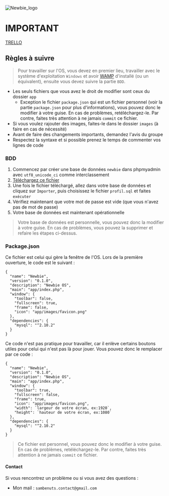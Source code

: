 ![Newbie_logo](http://img11.hostingpics.net/pics/941980logotransparent.png)

# IMPORTANT
[TRELLO](https://trello.com/b/g2MpFDzA)

## Règles à suivre
> Pour travailler sur l'OS, vous devez en premier lieu, travailler avec le système d'exploitation `Windows` et avoir [WAMP](http://www.wampserver.com/) d'installé (ou un équivalent), ensuite vous devez suivre la partie `BDD`.

- Les seuls fichiers que vous avez le droit de modifier sont ceux du dossier `app`
  - Exception le fichier `package.json` qui est un fichier personnel (voir la partie `package.json` pour plus d'informations), vous pouvez donc le modifier à votre guise. En cas de problèmes, retéléchargez-le. Par contre, faites très attention à ne jamais `commit` ce fichier.
- Si vous voulez rajouter des images, faites-le dans le dossier `images` (à faire en cas de nécessité)
- Avant de faire des changements importants, demandez l'avis du groupe
- Respectez la syntaxe et si possible prenez le temps de commenter vos lignes de code

### BDD
1. Commencez par créer une base de données `newbie` dans phpmyadmin avec `utf8_unicode_ci` comme interclassement
2. [Téléchargez ce fichier](https://drive.google.com/open?id=0B9r0GJvYkipNa0tKSy1sRzNWUHM)
3. Une fois le fichier téléchargé, allez dans votre base de données et cliquez sur `Importer`, puis choisissez le fichier `profil.sql` et faites `exécuter`
4. Vérifiez maintenant que votre mot de passe est vide (que vous n'avez pas de mot de passe)
5. Votre base de données est maintenant opérationnelle

> Votre base de données est personnelle, vous pouvez donc la modifier à votre guise. En cas de problèmes, vous pouvez la supprimer et refaire les étapes ci-dessus.

### Package.json
Ce fichier est celui qui gère la fenêtre de l'OS. Lors de la première ouverture, le code est le suivant :
```
{
  "name": "Newbie",
  "version": "0.1.0",
  "description": "Newbie OS",
  "main": "app/index.php",
  "window": {
    "toolbar": false,
    "fullscreen": true,
    "frame": false,
    "icon": "app/images/favicon.png"
  },
  "dependencies": {
    "mysql": "^2.10.2"
  }
}
```
Ce code n'est pas pratique pour travailler, car il enlève certains boutons utiles pour celui qui n'est pas là pour jouer.
Vous pouvez donc le remplacer par ce code :
```
{
  "name": "Newbie",
  "version": "0.1.0",
  "description": "Newbie OS",
  "main": "app/index.php",
  "window": {
    "toolbar": true,
    "fullscreen": false,
    "frame": true,
    "icon": "app/images/favicon.png",
    "width": `largeur de votre écran, ex:1920`,
    "height": `hauteur de votre écran, ex:1080`
  },
  "dependencies": {
    "mysql": "^2.10.2"
  }
}
```
> Ce fichier est personnel, vous pouvez donc le modifier à votre guise. En cas de problèmes, retéléchargez-le. Par contre, faites très attention à ne jamais `commit` ce fichier.

#### Contact
Si vous rencontrez un problème ou si vous avez des questions :
* Mon mail : `sambenuts.contact@gmail.com`
